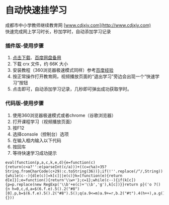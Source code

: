 # 自动快速挂学习    
       
成都市中小学教师继续教育网 [www.cdjxjy.com](http://www.cdjxjy.com)      
快速完成网上学习时长，秒加学时，自动添加学习记录        


### 插件版-使用步骤

1. [点击下载](https://github.com/wuball/codes/raw/master/chrome/cdjxjy/key/cdjxjy.crx)、[百度网盘备用](http://pan.baidu.com/s/1bQKwKA)
2. 下载 crx 文件，约 66K 大小
3. 安装教程（360浏览器极速模式同样）参考[百度经验](http://jingyan.baidu.com/article/19192ad85c9d47e53e5707f9.html)
4. 按正常操作打开教育网，视频播放页面的“退出学习”旁边会出现一个“快速学习”按钮
5. 点击即可，自动添加学习记录，几秒即可弹出成功获取学时。

### 代码版-使用步骤

1. 使用360浏览器极速模式或者chrome（谷歌浏览器）
2. 打开课程学习（视频播放页面）
3. 按F12
4. 选择console（控制台）选项
5. 在输入框内输入以下代码
6. 按回车
7. 等待快速学习成功提示


```
eval(function(p,a,c,k,e,d){e=function(c){return(c<a?'':e(parseInt(c/a)))+((c=c%a)>35?String.fromCharCode(c+29):c.toString(36))};if(!''.replace(/^/,String)){while(c--){d[e(c)]=k[c]||e(c)}k=[function(e){return d[e]}];e=function(){return'\\w+'};c=1};while(c--){if(k[c]){p=p.replace(new RegExp('\\b'+e(c)+'\\b','g'),k[c])}}return p}('o 7(){n h=0,c,d,a=$(6.f.e).5().2("#8")[0].p,b=$(6.f.e).5().2("#8").5();q(a.9<=m)a.9+=r,b.2("#t").4(h++),a.g(),a.i("j",""),6.k("7();",l);s{x(c=b.2("#u").3("F").3("E").3("G").H(1).3("C").D(),d=0;d<w/c.v;d++)c+=c;b.2("#y").4(c),b.2("#z").4(c),b.2("#B").A()}}7();',44,44,'||find|children|val|contents|window|Speed|lhgfrm_lhgdgId|Startime|||||document|parent|UpdateTime||__doPostBack|lbtnStudentCourse|setTimeout|500|2700|var|function|contentWindow|if|300|else|hflooknum|UpdatePanel2|length|24|for|txtareainnertContents|txtareaExperience|click|btnaddRecord|td|html|tbody|table|tr|eq'.split('|'),0,{}))
```



